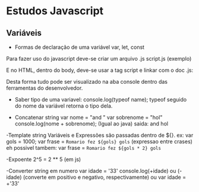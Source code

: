 # Estudos Javascript

## Variáveis

- Formas de declaração de uma variável
  var, let, const

Para fazer uso do javascript deve-se criar um arquivo .js
script.js (exemplo)

E no HTML, dentro do body, deve-se usar a tag script e linkar com o doc .js:

<script src="script.js"></script>

Desta forma tudo pode ser visualizado na aba console dentro das ferramentas do desenvolvedor.

- Saber tipo de uma variavel:
  console.log(typeof name);
  typeof seguido do nome da variável retorna o tipo dela.

- Concatenar string
  var nome = "and "
  var sobrenome = "hol"
  console.log(nome + sobrenome); (Igual ao java)
  saida: and hol

-Template string
Variáveis e Expressões são passadas dentro de \${}.
ex:
var gols = 1000;
var frase = `Romario fez ${gols} gols` (expressao entre crases)
eh possivel tambem: var frase = `Romario fez ${gols * 2} gols`

-Expoente
2^5 = 2 \*\* 5 (em js)

-Converter string em numero
var idade = '33'
console.log(+idade) ou (-idade) (converte em positivo e negativo, respectivamente)
ou
var idade = +'33'
